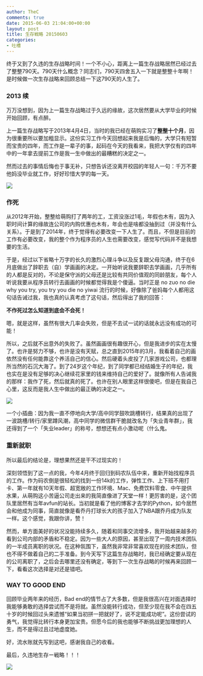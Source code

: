 ```yaml
---
author: TheC
comments: true
date: 2015-06-03 21:04:00+00:00
layout: post
title: 生存戦略 20150603
categories:
- 吐槽
---
```


终于又到了久违的生存战略时间！一个不小心，距离上一篇生存战略居然已经过去了整整790天。790天什么概念？同志们，790天四舍五入一下就是整整十年啊！是时候做一次生存战略来回顾总结一下这790天的人生了。

### 2013 续

万万没想到，因为上一篇生存战略过于久远的缘故，这次居然要从大学毕业的时候开始回顾，有点醉。

上一篇生存战略写于2013年4月4日，当时的我已经在萌购实习了**整整十个月**，因为很重要所以要加粗显示。这份实习工作今天回想起来我是后悔的，大学只有短暂而宝贵的四年，而工作是一辈子的事，起码在今天的我看来，我把大学仅有的四年中的一年拿去提前工作是我一生中做出的最糟糕的决定之一。

然而过去的事情后悔也于事无补，只想告诉还没离开校园的年轻人一句：千万不要他妈没毕业就工作，好好珍惜大学的每一天。

![](http://thec.u.qiniudn.com/QQ20150603-1.png?imageView2/1/w/628)

### 作死

从2012年开始，整整给萌购打了两年的工，工资没涨过1毛，年假也木有，因为入职时间计算的缘故连公司的内购优惠也木有，年会也是啥都没抽到过（并没有什么关系）。于是到了2014年，终于觉得有必要改变一下人生了。而且，不但是目前的工作有必要改变，我的整个作为程序员的人生也需要改变，感觉写代码并不是我想要的生活。

于是，经过以下省略十万字的长久的激烈心理斗争以及反复跟父母沟通，终于在6月底做出了辞职去（自）学画画的决定。一开始听说我要辞职去学画画，几乎所有的人都是反对的，不论是保守派的父母还是比较有共同价值观的同龄朋友，每个人听说我要从程序员转行去画画的时候都觉得我是个傻逼。当时正是 no zuo no die why you try, you try you die no yiwai 流行的时候，好像除了爸妈每个人都用这句话告诫过我，我也真的认真考虑了这句话，然后得出了我的回答：

**不作死过怎么知道到底会不会死！**

嗯，就是这样，虽然有很大几率会失败，但是不去试一试的话就永远没有成功的可能！

所以，之后就不出意外的失败了。虽然画画很有趣很开心，但是我进步的实在太慢了。也许是努力不够，也许是没有天赋，总之直到2015年的3月，我看着自己的画依然没有任何能靠这个养活自己的信心。然后硬着头皮投了几家游戏公司，也都理所当然的石沉大海了。到了24岁这个年纪，到了同学都已经结婚生子的年纪，我也实在是没有足够的决心继续花家里的钱来维持自己的爱好了。就像所有人告诫我的那样：我作了死，然后就真的死了。也许在别人眼里这样很傻吧，但是在我自己心里，这反而是我人生中做出的最正确的决定之一。

![](http://thec.u.qiniudn.com/49343493_p0.jpg?imageView2/1/w/628)

一个小插曲：因为我一直不停地向大学/高中同学鼓吹跳槽转行，结果真的出现了一波跳槽/转行/家里蹲风潮，高中同学的微信群干脆就改名为「失业青年群」，我还得到了一个「失业leader」的称号，想想还有点小激动呢（什么鬼。


### 重新就职

所以最后的结论是，理想果然还是干不过现实的！

深刻领悟到了这一点的我，今年4月终于回归到码农队伍中来，重新开始找程序员的工作。作为码农倒是很轻松的找到一份14k的工作，弹性工作、上下班不用打卡、第一年就有10天年假、超宽敞的工作环境、Mac、免费饮料零食、中午提供水果，从萌购这小苦逼公司走出来的我简直像进了天堂一样！更厉害的是，这个团队里居然有当年avfun的站长。当初就是看了他的博客才去学的Python，如今居然会和他成为同事，简直就像是看乔丹打球长大的孩子加入了NBA跟乔丹成为队友一样。这个感觉，我跟你讲，赞！

然而，单方面美好的状况没能持续多久，随着和同事交流增多，我开始越来越多的看到公司内部的矛盾和不稳定。因为一些大人的原因，甚至出现了一周内技术团队的一半成员离职的状况。在这种氛围下，虽然我非常非常喜欢现在的技术团队，但也不得不做着自己的二手准备。到今天写下这篇生存战略时，我已经确定要从现在的公司离职了，之后会去哪里还没有确定，等到下一次生存战略的时候再来回顾一下，看看这次选择是对还是错吧。

### WAY TO GOOD END

回顾毕业两年来的经历，Bad end的情节占了大多数，但是我很高兴在对面选择时我能够勇敢的选择尝试而不是将就。虽然没能转行成功，但至少现在我不会在四五十岁的时候回过头来遗憾“如果当初拼一把就好了，说不定能成功呢”。这份尝试的勇气，我觉得比转行本身更加宝贵。但愿今后的我也能够不断挑战更加理想的人生，而不是得过且过地虚度她。

好，流水账就先写到这吧，感谢我自己的收看。

最后，久违地生存ー戦略！！！

![](http://thec.u.qiniudn.com/150002137316.jpg)
